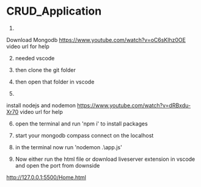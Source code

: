 # CRUD_Application

1)
Download Mongodb
https://www.youtube.com/watch?v=oC6sKlhz0OE
video url for help

2) needed vscode

3) then clone the git folder

4) then open that folder in vscode

5) 
install nodejs and nodemon
https://www.youtube.com/watch?v=dRBxdu-Xr70
video url for help

6) open the terminal and run 'npm i' to install packages

7) start your mongodb compass connect on the localhost

8) in the terminal now run 'nodemon .\app.js'

9) Now either run the html file or download liveserver extension in vscode and open the port from downside

http://127.0.0.1:5500/Home.html
